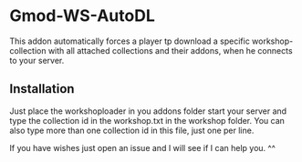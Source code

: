 # Gmod-WS-AutoDL

This addon automatically forces a player tp download a specific workshop-collection with all attached collections and their addons, when he connects to your server. 

## Installation
Just place the workshoploader in you addons folder start your server and type the collection id in the workshop.txt in the workshop folder. You can also type more than one collection id in this file, just one per line.

If you have wishes just open an issue and I will see if I can help you. ^^

